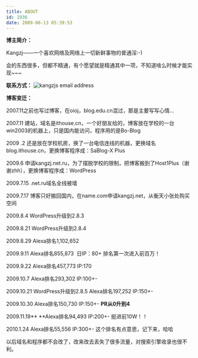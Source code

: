 ```yaml
---
title: ABOUT
id: 1936
date: 2009-06-13 05:39:53
---
```


**博主简介：**

Kangzj——一个喜欢网络及网络上一切新鲜事物的普通淫:-)

会的东西很多，但都不精通，有个愿望就是精通其中一项，不知道啥么时候才能实现~~~

**联系方式：** ![](http://kangzj.net/wp-content/uploads/images/kangzjnet.png "kangzjs email address")

**博客变迁：**

2007.11之前也写过博客，在oioj，blog.edu.cn混过，那是主要写写心情...

2007.11 建站，域名是ithouse.cn，一个好朋友给的，博客放在学校的一台win2003的机器上，只是国内能访问，程序用的是Bo-Blog

2009 .2 还是放在学校机房，换了一台电信连线的机器，更换域名blog.ithouse.cn，更换博客程序成：SaBlog-X Plus

2009.6 申请kangzj.net.ru，为了摆脱学校的限制，把博客搬到了Host1Plus（谢谢zhh），更换博客程序成：WordPress

2009.7.15 .net.ru域名全线被墙

2009.7.17 博客只好搬回国内，在name.com申请kangzj.net，从衡天小张处购买空间

2009.8.4 WordPress升级到2.8.3

2009.8.21 WordPress升级到2.8.4

2009.8.29 Alexa排名1,102,652

2009.9.11 Alexa排名855,873  日IP：80+ 排名第一次进入前百万！

2009.9.22 Alexa排名457,773 IP:170

2009.10.7 Alexa排名293,302 IP:100+-

2009.10.21 WordPress升级到2.8.5 Alexa排名197,252 IP:150+-

2009.10.30 Alexa排名150,730 IP:150+- **PR从0升到4**

2009.11.19** **Alexa排名94,493 IP:200+- 挺进前10W！！

2010.1.24 Alexa排名55,556 IP:300+- 这个排名有点意思，记下来，哈哈

以后域名和程序都不会改了，改来改去丢失了很多流量，对搜索引擎收录也很不利。
